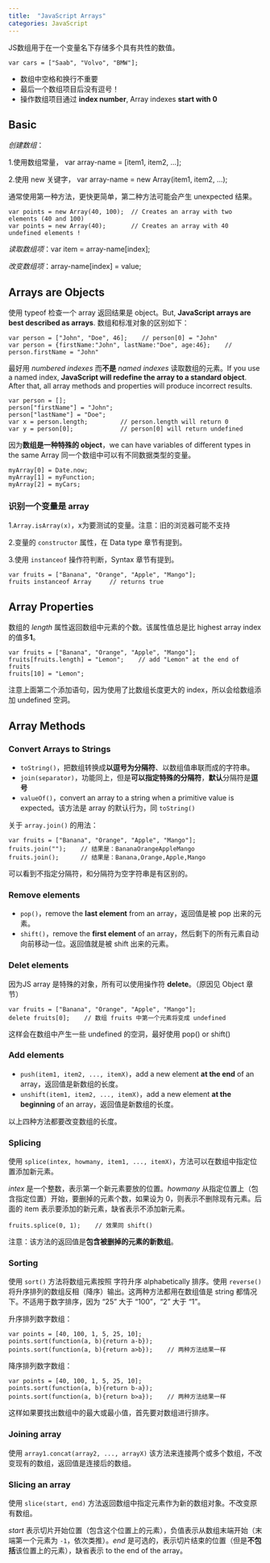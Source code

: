 ```yaml
---
title:  "JavaScript Arrays"
categories: JavaScript
---
```

JS数组用于在一个变量名下存储多个具有共性的数值。

    var cars = ["Saab", "Volvo", "BMW"];

+ 数组中空格和换行不重要
+ 最后一个数组项目后没有逗号！
+ 操作数组项目通过 **index number**, Array indexes **start with 0**

## Basic

_创建数组_：

1.使用数组常量， var array-name = [item1, item2, ...];

2.使用 new 关键字， var array-name = new Array(item1, item2, ...);

通常使用第一种方法，更快更简单，第二种方法可能会产生 unexpected 结果。

    var points = new Array(40, 100);  // Creates an array with two elements (40 and 100)
    var points = new Array(40);       // Creates an array with 40 undefined elements !

_读取数组项_：var item = array-name[index];

_改变数组项_：array-name[index] = value;

<!--more-->

## Arrays are Objects

使用 typeof 检查一个 array 返回结果是 object。But, **JavaScript arrays are best described as arrays**. 数组和标准对象的区别如下：

    var person = ["John", "Doe", 46];    // person[0] = "John"
    var person = {firstName:"John", lastName:"Doe", age:46};    // person.firstName = "John"

最好用 _numbered indexes_ 而**不是** _named indexes_ 读取数组的元素。If you use a named index, **JavaScript will redefine the array to a standard object**. After that, all array methods and properties will produce incorrect results.

    var person = [];
    person["firstName"] = "John";
    person["lastName"] = "Doe";
    var x = person.length;         // person.length will return 0
    var y = person[0];             // person[0] will return undefined

因为**数组是一种特殊的 object**，we can have variables of different types in the same Array 同一个数组中可以有不同数据类型的变量。

    myArray[0] = Date.now;
    myArray[1] = myFunction;
    myArray[2] = myCars;

### 识别一个变量是 array

1.`Array.isArray(x)`，x为要测试的变量。注意：旧的浏览器可能不支持

2.变量的 `constructor` 属性，在 Data type 章节有提到。

3.使用 `instanceof` 操作符判断，Syntax 章节有提到。

    var fruits = ["Banana", "Orange", "Apple", "Mango"];
    fruits instanceof Array     // returns true

## Array Properties

数组的 _length_ 属性返回数组中元素的个数。该属性值总是比 highest array index 的值多**1**。

    var fruits = ["Banana", "Orange", "Apple", "Mango"];
    fruits[fruits.length] = "Lemon";    // add "Lemon" at the end of fruits
    fruits[10] = "Lemon";

注意上面第二个添加语句，因为使用了比数组长度更大的 index，所以会给数组添加 undefined 空洞。

## Array Methods

### Convert Arrays to Strings

+ `toString()`，把数组转换成**以逗号为分隔符**、以数组值串联而成的字符串。
+ `join(separator)`，功能同上，但是**可以指定特殊的分隔符**，**默认**分隔符是**逗号**
+ `valueOf()`，convert an array to a string when a primitive value is expected。该方法是 array 的默认行为，同 `toString()`

关于 `array.join()` 的用法：

    var fruits = ["Banana", "Orange", "Apple", "Mango"];
    fruits.join("");    // 结果是：BananaOrangeAppleMango
    fruits.join();      // 结果是：Banana,Orange,Apple,Mango

可以看到不指定分隔符，和分隔符为空字符串是有区别的。

### Remove elements

+ `pop()`，remove the **last element** from an array，返回值是被 pop 出来的元素。
+ `shift()`，remove the **first element** of an array，然后剩下的所有元素自动向前移动一位。返回值就是被 shift 出来的元素。

### Delet elements

因为JS array 是特殊的对象，所有可以使用操作符 **delete**。（原因见 Object 章节）

    var fruits = ["Banana", "Orange", "Apple", "Mango"];
    delete fruits[0];    // 数组 fruits 中第一个元素将变成 undefined

这样会在数组中产生一些 undefined 的空洞，最好使用 pop() or shift()

### Add elements

+ `push(item1, item2, ..., itemX)`，add a new element **at the end** of an array，返回值是新数组的长度。
+ `unshift(item1, item2, ..., itemX)`，add a new element **at the beginning** of an array，返回值是新数组的长度。

以上四种方法都要改变数组的长度。

### Splicing

使用 `splice(intex, howmany, item1, ..., itemX)`，方法可以在数组中指定位置添加新元素。

_intex_ 是一个整数，表示第一个新元素要放的位置。_howmany_ 从指定位置上（包含指定位置）开始，要删掉的元素个数，如果设为 0，则表示不删除现有元素。后面的 item 表示要添加的新元素，缺省表示不添加新元素。

    fruits.splice(0, 1);    // 效果同 shift()

注意：该方法的返回值是**包含被删掉的元素的新数组**。

### Sorting

使用 `sort()` 方法将数组元素按照 字符升序 alphabetically 排序。使用 `reverse()` 将升序排列的数组反相（降序）输出。这两种方法都用在数组值是 string 都情况下。不适用于数字排序，因为 “25” 大于 “100”，“2” 大于 “1”。

升序排列数字数组：

    var points = [40, 100, 1, 5, 25, 10];
    points.sort(function(a, b){return a-b});
    points.sort(function(a, b){return a>b});    // 两种方法结果一样

降序排列数字数组：

    var points = [40, 100, 1, 5, 25, 10];
    points.sort(function(a, b){return b-a});
    points.sort(function(a, b){return b>a});    // 两种方法结果一样

这样如果要找出数组中的最大或最小值，首先要对数组进行排序。

### Joining array

使用 `array1.concat(array2, ..., arrayX)` 该方法来连接两个或多个数组，不改变现有的数组，返回值是连接后的数组。

### Slicing an array

使用 `slice(start, end)` 方法返回数组中指定元素作为新的数组对象。不改变原有数组。

_start_ 表示切片开始位置（包含这个位置上的元素），负值表示从数组末端开始（末端第一个元素为 `-1`，依次类推）。_end_ 是可选的，表示切片结束的位置（但是**不包括**该位置上的元素），缺省表示 to the end of the array。
